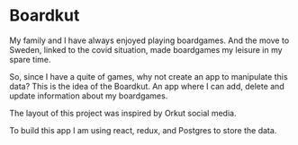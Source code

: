 # Boardkut

My family and I have always enjoyed playing boardgames. And the move to Sweden, linked to the covid situation, made boardgames my leisure in my spare time.

So, since I have a quite of games, why not create an app to manipulate this data? This is the idea of the Boardkut. An app where I can add, delete and update information about my boardgames. 

The layout of this project was inspired by Orkut social media.

To build this app I am using react, redux, and Postgres to store the data.
